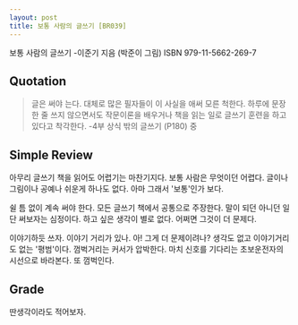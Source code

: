 ```yaml
---
layout: post
title: 보통 사람의 글쓰기 [BR039]
---
```


보통 사람의 글쓰기
-이준기 지음 (박준이 그림)
ISBN 979-11-5662-269-7

## Quotation <i class="fa fa-quote-left" aria-hidden="true"></i>

>글은 써야 는다. 대체로 많은 필자들이 이 사실을 애써 모른 척한다. 하루에 문장 한 줄 쓰지 않으면서도 작문이론을 배우거나 책을 읽는 일로 글쓰기 훈련을 하고 있다고 착각한다. -4부 상식 밖의 글쓰기 (P180) 중

## Simple Review <i class="fa fa-comment" aria-hidden="true"></i>

<span class="drop">아</span>무리 글쓰기 책을 읽어도 어렵기는 마찬기지다. 보통 사람은 무엇이던 어렵다. 글이나 그림이나 공예나 쉬운게 하나도 없다. 아마 그래서 '보통'인가 보다.

<span class="em">쉴 틈 없이 계속 써야 한다.</span> 모든 글쓰기 책에서 공통으로 주장한다. 말이 되던 아니던 일단 써보자는 심정이다. 하고 싶은 생각이 별로 없다. 어쩌면 그것이 더 문제다. 

이야기하듯 쓰자. 이야기 거리가 있나. 아! 그게 더 문제이려나? 생각도 없고 이야기거리도 없는 '평범'이다. 껌벅거리는 커서가 압박한다. 마치 신호를 기다리는 초보운전자의 시선으로 바라본다. 또 껌벅인다.

## Grade <i class="fa fa-paragraph" aria-hidden="true"></i>

<i class="fa fa-star" aria-hidden="true"></i>
<i class="fa fa-star" aria-hidden="true"></i>
<i class="fa fa-star" aria-hidden="true"></i>
<!-- <i class="fa fa-star" aria-hidden="true"></i> -->
<i class="fa fa-star-o" aria-hidden="true"></i>
<!-- <i class="fa fa-star-half-o" aria-hidden="true"></i> -->
<!-- <i class="fa fa-star-o" aria-hidden="true"></i> -->
<!-- <i class="fa fa-star-o" aria-hidden="true"></i> -->
<i class="fa fa-star-o" aria-hidden="true"></i>

딴생각이라도 적어보자.